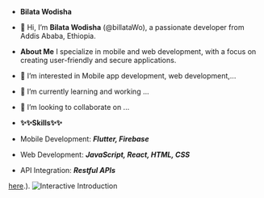 
- **Bilata Wodisha**
- 👋 Hi, I’m **Bilata Wodisha** (@billataWo), a passionate developer from Addis Ababa, Ethiopia.
- **About Me**
I specialize in mobile and web development, with a focus on creating user-friendly and secure applications.
- 👀 I’m interested in Mobile app development, web development,...
- 🌱 I’m currently learning and working ...
- 💞️ I’m looking to collaborate on ...

- **✨✨Skills✨✨**
- Mobile Development: **_Flutter, Firebase_**
- Web Development: **_JavaScript, React, HTML, CSS_**
- API Integration: **_Restful APIs_**


[here](https://billataWo.github.io/I-m-developer/).).
![Interactive Introduction](path/to/your/animation.gif)
                      
<!---
billataWo/billataWo is a ✨ special ✨ repository because its `README.md` (this file) appears on your GitHub profile.
You can click the Preview link to take a look at your changes.
---><!DOCTYPE html>

